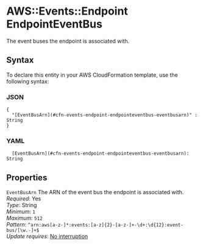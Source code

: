 # AWS::Events::Endpoint EndpointEventBus<a name="aws-properties-events-endpoint-endpointeventbus"></a>

The event buses the endpoint is associated with\.

## Syntax<a name="aws-properties-events-endpoint-endpointeventbus-syntax"></a>

To declare this entity in your AWS CloudFormation template, use the following syntax:

### JSON<a name="aws-properties-events-endpoint-endpointeventbus-syntax.json"></a>

```
{
  "[EventBusArn](#cfn-events-endpoint-endpointeventbus-eventbusarn)" : String
}
```

### YAML<a name="aws-properties-events-endpoint-endpointeventbus-syntax.yaml"></a>

```
  [EventBusArn](#cfn-events-endpoint-endpointeventbus-eventbusarn): String
```

## Properties<a name="aws-properties-events-endpoint-endpointeventbus-properties"></a>

`EventBusArn`  <a name="cfn-events-endpoint-endpointeventbus-eventbusarn"></a>
The ARN of the event bus the endpoint is associated with\.  
*Required*: Yes  
*Type*: String  
*Minimum*: `1`  
*Maximum*: `512`  
*Pattern*: `^arn:aws[a-z-]*:events:[a-z]{2}-[a-z-]+-\d+:\d{12}:event-bus/[\w.-]+$`  
*Update requires*: [No interruption](https://docs.aws.amazon.com/AWSCloudFormation/latest/UserGuide/using-cfn-updating-stacks-update-behaviors.html#update-no-interrupt)